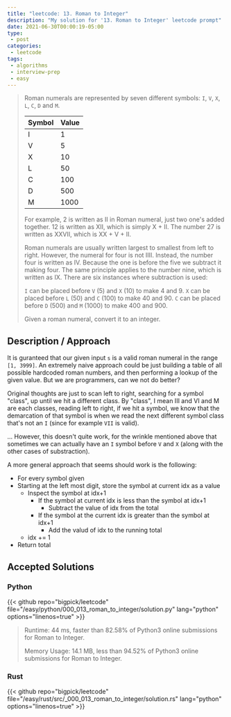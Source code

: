 ```yaml
---
title: "leetcode: 13. Roman to Integer"
description: "My solution for '13. Roman to Integer' leetcode prompt"
date: 2021-06-30T00:00:19-05:00
type:
 - post
categories:
 - leetcode
tags:
 - algorithms
 - interview-prep
 - easy
---
```


> Roman numerals are represented by seven different symbols: `I`, `V`, `X`, `L`, `C`, `D` and `M`.
>
> | Symbol   |      Value |
> |----------|------------|
> | I        |     1      |
> | V        |     5      |
> | X        |     10     |
> | L        |     50     |
> | C        |     100    |
> | D        |     500    |
> | M        |     1000   |
>
> For example, 2 is written as II in Roman numeral, just two one's added together. 12 is written as XII, which is simply X + II. The number 27 is written as XXVII, which is XX + V + II.
>
> Roman numerals are usually written largest to smallest from left to right. However, the numeral for four is not IIII. Instead, the number four is written as IV. Because the one is before the five we subtract it making four. The same principle applies to the number nine, which is written as IX. There are six instances where subtraction is used:
>
> `I` can be placed before `V` (5) and `X` (10) to make 4 and 9.
> `X` can be placed before `L` (50) and `C` (100) to make 40 and 90.
> `C` can be placed before `D` (500) and `M` (1000) to make 400 and 900.
>
> Given a roman numeral, convert it to an integer.

## Description / Approach

It is guranteed that our given input `s` is a valid roman numeral in the range `[1, 3999]`. An extremely naive approach could be just building a table of all possible hardcoded roman numbers, and then performing a lookup of the given value. But we are programmers, can we not do better?

Original thoughts are just to scan left to right, searching for a symbol "class", up until we hit a different class. By "class", I mean III and VI and M are each classes, reading left to right, if we hit a symbol, we know that the demarcation of that symbol is when we read the next different symbol class that's not an `I` (since for example `VII` is valid).

... However, this doesn't quite work, for the wrinkle mentioned above that sometimes we can actually have an `I` symbol before `V` and `X` (along with the other cases of substraction).

A more general approach that seems should work is the following:

* For every symbol given
* Starting at the left most digit, store the symbol at current idx as a value
  * Inspect the symbol at idx+1
     * If the symbol at current idx is less than the symbol at idx+1
        * Subtract the value of idx from the total
     * If the symbol at the current idx is greater than the symbol at idx+1
        * Add the valud of idx to the running total
  * idx += 1
* Return total

## Accepted Solutions

### Python
{{< github repo="bigpick/leetcode" file="/easy/python/000_013_roman_to_integer/solution.py" lang="python" options="linenos=true" >}}

> Runtime: 44 ms, faster than 82.58% of Python3 online submissions for Roman to Integer.
>
> Memory Usage: 14.1 MB, less than 94.52% of Python3 online submissions for Roman to Integer.

### Rust
{{< github repo="bigpick/leetcode" file="/easy/rust/src/_000_013_roman_to_integer/solution.rs" lang="python" options="linenos=true" >}}


